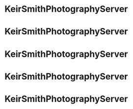 # KeirSmithPhotographyServer
# KeirSmithPhotographyServer
# KeirSmithPhotographyServer
# KeirSmithPhotographyServer
# KeirSmithPhotographyServer
